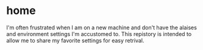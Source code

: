# home

I'm often frustrated when I am on a new machine and don't have the alaises
and environment settings I'm accustomed to. This repistory is intended to 
allow me to share my favorite settings for easy retrival.
